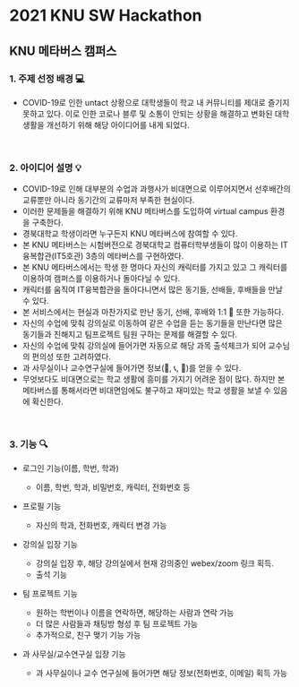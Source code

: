 # 2021 KNU SW Hackathon

## KNU 메타버스 캠퍼스

### 1. 주제 선정 배경 :computer:
- COVID-19로 인한 untact 상황으로 대학생들이 학교 내 커뮤니티를 제대로 즐기지 못하고 있다. 이로 인한 코로나 블루 및 소통이 안되는 상황을 해결하고 변화된 대학 생활을 개선하기 위해 해당 아이디어를 내게 되었다.
<br>

### 2. 아이디어 설명 :bulb:
- COVID-19로 인해 대부분의 수업과 과행사가 비대면으로 이루어지면서 선후배간의 교류뿐만 아니라 동기간의 교류마저 부족한 현실이다.
- 이러한 문제들을 해결하기 위해 KNU 메타버스를 도입하여 virtual campus 환경을 구축한다.
- 경북대학교 학생이라면 누구든지 KNU 메타버스에 참여할 수 있다.
- 본 KNU 메타버스는 시험버전으로 경북대학교 컴퓨터학부생들이 많이 이용하는 IT융복합관(IT5호관) 3층의 메타버스를 구현하였다.
- 본 KNU 메타버스에서는 학생 한 명마다 자신의 캐릭터를 가지고 있고 그 캐릭터를 이용하여 캠퍼스를 이용하거나 돌아다닐 수 있다.
- 캐릭터를 움직여 IT융복합관을 돌아다니면서 많은 동기들, 선배들, 후배들을 만날 수 있다.
- 본 서비스에서는 현실과 마찬가지로 만난 동기, 선배, 후배와 1:1 :speech_balloon: 또한 가능하다.
- 자신의 수업에 맞춰 강의실로 이동하여 같은 수업을 듣는 동기들을 만난다면 많은 동기들과 친해지고 팀프로젝트 팀원 구하는 문제를 해결할 수 있다.
- 자신의 수업에 맞춰 강의실에 들어가면 자동으로 해당 과목 출석체크가 되어 교수님의 편의성 또한 고려하였다.
- 과 사무실이나 교수연구실에 들어가면 정보(:email:, :telephone_receiver:, :fax:)를 얻을 수 있다.
- 무엇보다도 비대면으로는 학교 생활에 흥미를 가지기 어려운 점이 많다. 하지만 본 메타버스를 통해서라면 비대면임에도 불구하고 재미있는 학교 생활을 보낼 수 있음에 확신한다.
<br>

### 3. 기능 :mag:
- 로그인 기능(이름, 학번, 학과)
  - 이름, 학번, 학과, 비밀번호, 캐릭터, 전화번호 등

- 프로필 기능
  - 자신의 학과, 전화번호, 캐릭터 변경 가능

- 강의실 입장 기능
  - 강의실 입장 후, 해당 강의실에서 현재 강의중인 webex/zoom 링크 획득.
  - 출석 기능

- 팀 프로젝트 기능
  - 원하는 학번이나 이름을 연락하면, 해당하는 사람과 연락 가능
  - 더 많은 사람들과 채팅방 형성 후 팀 프로젝트 가능
  - 추가적으로, 친구 맺기 기능 가능

- 과 사무실/교수연구실 입장 기능
  - 과 사무실이나 교수 연구실에 들어가면 해당 정보(전화번호, 이메일) 획득 가능
